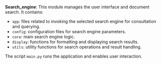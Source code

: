 **Search_engine**: This module manages the user interface and document search. It contains:  

- `app`: files related to invoking the selected search engine for consultation and querying.  
- `config`: configuration files for search engine parameters.  
- `core`: main search engine logic.  
- `display`: functions for formatting and displaying search results.  
- `utils`: utility functions for search operations and result handling.  

The script `main.py` runs the application and enables user interaction.  